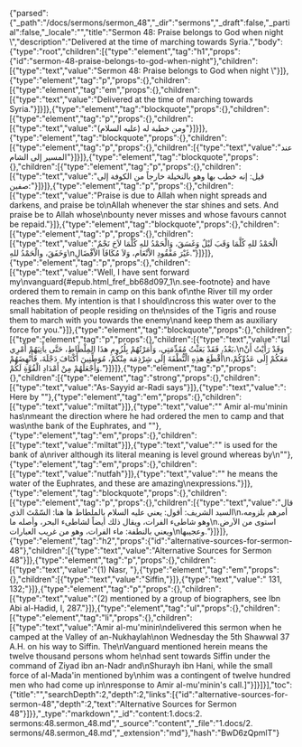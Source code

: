 {"parsed":{"_path":"/docs/sermons/sermon_48","_dir":"sermons","_draft":false,"_partial":false,"_locale":"","title":"Sermon 48:  Praise belongs to God when night \\","description":"Delivered at the time of marching towards Syria.","body":{"type":"root","children":[{"type":"element","tag":"h1","props":{"id":"sermon-48-praise-belongs-to-god-when-night"},"children":[{"type":"text","value":"Sermon 48:  Praise belongs to God when night \\"}]},{"type":"element","tag":"p","props":{},"children":[{"type":"element","tag":"em","props":{},"children":[{"type":"text","value":"Delivered at the time of marching towards Syria."}]}]},{"type":"element","tag":"blockquote","props":{},"children":[{"type":"element","tag":"p","props":{},"children":[{"type":"text","value":"ومن خطبة له (عليه السلام)"}]}]},{"type":"element","tag":"blockquote","props":{},"children":[{"type":"element","tag":"p","props":{},"children":[{"type":"text","value":"عند المسير إلى الشام"}]}]},{"type":"element","tag":"blockquote","props":{},"children":[{"type":"element","tag":"p","props":{},"children":[{"type":"text","value":"قيل: إنه خطب بها وهو بالنخيلة خارجاً من الكوفة إلى صفين:"}]}]},{"type":"element","tag":"p","props":{},"children":[{"type":"text","value":"Praise is due to Allah when night spreads and darkens, and praise be to\nAllah whenever the star shines and sets. And praise be to Allah whose\nbounty never misses and whose favours cannot be repaid."}]},{"type":"element","tag":"blockquote","props":{},"children":[{"type":"element","tag":"p","props":{},"children":[{"type":"text","value":"الْحَمْدُ للهِ كُلَّمَا وَقَبَ لَيْلٌ وَغَسَقَ، وَالْحَمْدُ للهِ كُلَّمَا لاَحَ نَجْمٌ وَخَفَقَ، والْحَمْدُ للهِ\nغَيْرَ مَفْقُودِ الاْنْعَام، وَلاَ مُكَافَاَ الاْفْضَالِ."}]}]},{"type":"element","tag":"p","props":{},"children":[{"type":"text","value":"Well, I have sent forward my\nvanguard{#epub.html_fref_bb68d097_1\n.see-footnote} and have ordered them to remain in camp on this bank of\nthe River till my order reaches them. My intention is that I should\ncross this water over to the small habitation of people residing on the\nsides of the Tigris and rouse them to march with you towards the enemy\nand keep them as auxiliary force for you."}]},{"type":"element","tag":"blockquote","props":{},"children":[{"type":"element","tag":"p","props":{},"children":[{"type":"text","value":"أَمّا بَعْدُ، فَقَدْ بَعَثْتُ مُقَدِّمَتِي، وَأَمَرْتُهُمْ بِلُزُومِ هذَا المِلْطَاطِ، حَتَّى يأْتِيَهُمْ أَمْرِي،\nوَقَدْ رَأَيْتُ أَنْ أَقْطَعَ هذِهِ الْنُّطْفَةَ إِلَى شِرْذِمَة مِنْكُمْ، مُوَطِّنِينَ أَكْنَافَ دَجْلَةَ، فَأُنْهِضَهُمْ\nمَعَكُمْ إِلَى عَدُوِّكُمْ، وَأَجْعَلَهُمْ مِنْ أَمْدَادِ الْقُوَّةِ لَكُمْ."}]}]},{"type":"element","tag":"p","props":{},"children":[{"type":"element","tag":"strong","props":{},"children":[{"type":"text","value":"As-Sayyid ar-Radi says"}]},{"type":"text","value":": Here by \""},{"type":"element","tag":"em","props":{},"children":[{"type":"text","value":"miltat"}]},{"type":"text","value":"\" Amir al-mu'minin has\nmeant the direction where he had ordered the men to camp and that was\nthe bank of the Euphrates, and \""},{"type":"element","tag":"em","props":{},"children":[{"type":"text","value":"miltat"}]},{"type":"text","value":"\" is used for the bank of a\nriver although its literal meaning is level ground whereas by\n\""},{"type":"element","tag":"em","props":{},"children":[{"type":"text","value":"nutfah"}]},{"type":"text","value":"\" he means the water of the Euphrates, and these are amazing\nexpressions."}]},{"type":"element","tag":"blockquote","props":{},"children":[{"type":"element","tag":"p","props":{},"children":[{"type":"text","value":"قال السيد الشريف: أقول: يعني عليه السلام بالملطاط ها هنا: السّمْتَ الذي\nأمرهم بلزومه، وهو شاطىء الفرات، ويقال ذلك أيضاً لشاطىء البحر، وأصله ما\nاستوى من الاَرض. ويعني بالنطفة: ماء الفرات، وهو من غريب العبارات\nوعجيبها."}]}]},{"type":"element","tag":"h2","props":{"id":"alternative-sources-for-sermon-48"},"children":[{"type":"text","value":"Alternative Sources for Sermon 48"}]},{"type":"element","tag":"p","props":{},"children":[{"type":"text","value":"(1) Nasr, "},{"type":"element","tag":"em","props":{},"children":[{"type":"text","value":"Siffin,"}]},{"type":"text","value":" 131, 132;"}]},{"type":"element","tag":"p","props":{},"children":[{"type":"text","value":"(2) mentioned by a group of biographers, see Ibn Abi al-Hadid, I, 287."}]},{"type":"element","tag":"ul","props":{},"children":[{"type":"element","tag":"li","props":{},"children":[{"type":"text","value":"Amir al-mu'minin\ndelivered this sermon when he camped at the Valley of an-Nukhaylah\non Wednesday the 5th Shawwal 37 A.H. on his way to Siffin. The\nVanguard mentioned herein means the twelve thousand persons whom he\nhad sent towards Siffin under the command of Ziyad ibn an-Nadr and\nShurayh ibn Hani, while the small force of al-Mada'in mentioned by\nhim was a contingent of twelve hundred men who had come up in\nresponse to Amir al-mu'minin's call.]"}]}]}],"toc":{"title":"","searchDepth":2,"depth":2,"links":[{"id":"alternative-sources-for-sermon-48","depth":2,"text":"Alternative Sources for Sermon 48"}]}},"_type":"markdown","_id":"content:1.docs:2. sermons:48.sermon_48.md","_source":"content","_file":"1.docs/2. sermons/48.sermon_48.md","_extension":"md"},"hash":"BwD6zQpmlT"}